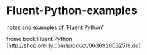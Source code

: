 # Fluent-Python-examples
notes and examples of 'Fluent Python'

frome book Fluent Python [http://shop.oreilly.com/product/0636920032519.do]
